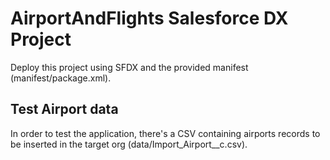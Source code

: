 # AirportAndFlights Salesforce DX Project

Deploy this project using SFDX and the provided manifest (manifest/package.xml).

## Test Airport data

In order to test the application, there's a CSV containing airports records to be inserted in the target org (data/Import_Airport__c.csv).